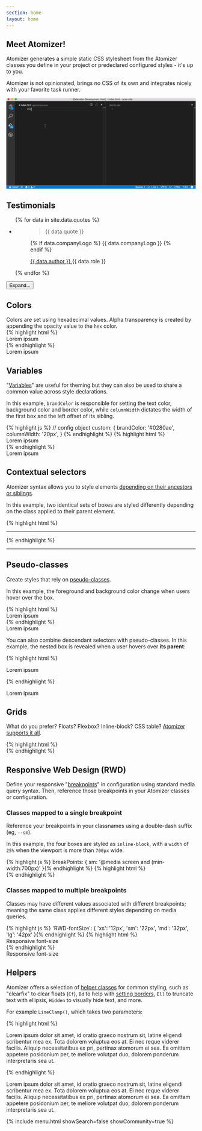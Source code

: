 ```yaml
---
section: home
layout: home
---
```


<div class="D(f)--lg Jc(sb) Gp(2rem)">
    <div>
        <h2 class="Fz(24px) My(0) Mt(2em)--lg Mb(1em)--lg">Meet Atomizer!</h2>
        <p>
            Atomizer generates a simple static CSS stylesheet from the Atomizer classes you define in your project or predeclared configured styles - it&#39;s up to you.
        </p>
        <p>Atomizer is not opinionated, brings no CSS of its own and integrates nicely with your favorite task runner.</p>
    </div>
    <img src="/images/atomic-demo.gif" class="Ar(174/83) W(70%)--md" alt="Atomizer demo">
</div>

<h2>Testimonials</h2>

<div id="testimonials" class="Pos(r)">
    <ul class="Ovx(s) Ai(s) D(f)--md List(n)! Pstart(0)! Gp(2rem) H(400px)--xs Ov(h)--xs expand_H(a)">
        {% for data in site.data.quotes %}
            <li class="Pos(r) Fxb(25%) Fxs(0) Mx(0px) Mb(20px) Mb(0px)--md P(1rem) Bdrs(5px) Bgc(boxColorLight)">
                <figure class="M(0px)">
                    <blockquote class="Bdstartw(0px) M(0px) P(0px) Fs(n)">
                        <p class="Mt(0px) Fz(16px)">{{ data.quote }}</p>
                    </blockquote>
                    <figcaption class="D(f) Ai(c) Gp(1rem)">
                        {% if data.companyLogo %}
                            {{ data.companyLogo }}
                        {% endif %}
                        <p class="M(0)">
                            <a href="{{ data.link }}" class="D(b) Fw(b) C(--color-text) Td(n):h" target="_blank">
                                {{ data.author }}
                                <u class="StretchedBox"></u>
                            </a>
                            {{ data.role }}
                        </p>
                    </figcaption>
                </figure>
            </li>
        {% endfor %}
    </ul>
    <div class="D(b) D(n)--sm Pos(a) B(0px) expand_B(-40px) Py(10px) Bxs(bd) W(100%) Mx(a) Ta(c) Bgi(--gradient-1)">
        <button id="toggleTestButton" class="Bgc(--color-blue-1) C(#fff) Bdrs(10px) Bd(n) Px(15px) Py(10px) Cur(p) Fz(14px)">Expand...</button>
    </div>
</div>

<h2 id="colors">Colors</h2>

<div class="Row">
    <div class="Fl(start) W(60%) Fl(n)--xs W(a)--xs">
        Colors are set using hexadecimal values. Alpha transparency is created by appending the opacity value to the <code>hex</code> color.
    </div>
    <div class="Fl(start) W(60%) Cl(b) Fl(n)--xs W(a)--xs">
{% highlight html %}
<div class="Bgc(#0280ae.5) C(#fff) P(20px)">
    Lorem ipsum
</div>
{% endhighlight %}
    </div>
    <div class="Fl(end) W(30%) My(1em) Fl(n)--xs W(a)--xs">
        <div class="Bgc(--color-blue-4) C(#fff) P(20px)">
            Lorem ipsum
        </div>
    </div>
</div>

<h2 id="variables">Variables</h2>

<div class="Row">
    <div class="Fl(start) W(60%) Fl(n)--xs W(a)--xs">
        <p>&quot;<a href="{% link guides/syntax.md %}#variable-values">Variables</a>&quot; are useful for theming but they can also be used to share a common value across style declarations.</p>
        <p>In this example, <code>brandColor</code> is responsible for setting the text color, background color and border color, while <code>columnWidth</code> dictates the width of the first box and the left offset of its sibling.</p>
    </div>
    <div class="Fl(start) W(60%) Cl(b) Fl(n)--xs W(a)--xs">
{% highlight js %}
// config object
custom: {
    brandColor: '#0280ae',
    columnWidth: '20px',
}
{% endhighlight %}
{% highlight html %}
<div class="Pos(a) Bgc(brandColor) W(columnWidth) H(90px)"></div>
<div class="C(brandColor) BdB Bdc(brandColor) Mstart(columnWidth) P(10px)">
     Lorem ipsum
</div>
{% endhighlight %}
    </div>
    <div class="Fl(end) W(30%) My(1em) Fl(n)--xs W(a)--xs">
        <div class="Pos(a) Bgc(--color-blue-1) W(columnWidth) H(90px)"></div>
        <div class="C(--color-blue-1) BdB Bdc(--color-blue-1) Mstart(columnWidth) P(10px)">
            Lorem ipsum
        </div>
    </div>
</div>

<h2 id="contextual-selectors">Contextual selectors</h2>

<div class="Row">
    <div class="Fl(start) W(60%) Fl(n)--xs W(a)--xs">
        <p>Atomizer syntax allows you to style elements <a href="{% link guides/syntax.md %}#combinator">depending on their ancestors or siblings</a>.</p>
        <p>In this example, two identical sets of boxes are styled differently depending on the class applied to their parent element.</p>
    </div>
    <div class="Fl(start) W(60%) Cl(b) Fl(n)--xs W(a)--xs">
{% highlight html %}
<div>
   <div class="foo_W(100%)"></div>
   <div class="foo_W(100%)"></div>
</div>
<hr>
<div class="foo">
   <div class="foo_W(100%)"></div>
   <div class="foo_W(100%)"></div>
</div>
{% endhighlight %}
    </div>
    <div class="Fl(end) W(30%) My(1em) Fl(n)--xs W(a)--xs">
        <div>
            <div class="Bgc(--color-blue-4) H(90px) IbBox W(50%) foo_W(100%)"></div><!--
         --><div class="Bgc(--color-blue-1) H(90px) IbBox W(50%) foo_W(100%)"></div>
        </div>
        <hr>
        <div class="foo">
            <div class="Bgc(--color-blue-4) H(90px) IbBox W(50%) foo_W(100%)"></div><!--
         --><div class="Bgc(--color-blue-1) H(90px) IbBox W(50%) foo_W(100%)"></div>
        </div>
    </div>
</div>

<h2 id="pseudo-classes">Pseudo-classes</h2>

<div class="Row">
    <div class="Fl(start) W(60%) Fl(n)--xs W(a)--xs">
        <p>Create styles that rely on <a href="{% link guides/syntax.md %}#pseudo-class">pseudo-classes</a>.</p>
        <p>In this example, the foreground and background color change when users hover over the box.</p>
    </div>
    <div class="Fl(start) W(60%) Cl(b) Fl(n)--xs W(a)--xs">
{% highlight html %}
<div class="Bgc(#0280ae):h C(#0280ae) C(#fff):h">
    Lorem ipsum
</div>
{% endhighlight %}
    </div>
    <div class="Fl(end) W(30%) My(1em) Fl(n)--xs W(a)--xs">
        <div class="Bd Bgc(--color-blue-1):h C(--color-blue-1) C(#fff):h P(20px)">
            Lorem ipsum
        </div>
    </div>
    <p class="Cl(b) W(60%) Fl(n)--xs W(a)--xs">You can also combine descendant selectors with pseudo-classes. In this example, the nested box is revealed when a user hovers over <strong>its parent</strong>:</p>
        <div class="Fl(start) W(60%) Cl(b) Fl(n)--xs W(a)--xs">
{% highlight html %}
<div class="foo">
    <p class="Op(0) foo:h>Op(1)">Lorem ipsum</p>
</div>
{% endhighlight %}
        </div>
        <div class="Fl(end) W(30%) My(1em) Fl(n)--xs W(a)--xs">
            <div class="foo Bd C(--color-blue-1) Ta(c)">
                <p class="Op(0) foo:h>Op(1)">Lorem ipsum</p>
            </div>
        </div>
</div>

<h2 id="grids">Grids</h2>

<div class="Row">
    <div class="Fl(start) W(60%) Fl(n)--xs W(a)--xs">
        <p>What do you prefer? Floats? Flexbox? Inline-block? CSS table? <a href="{% link tutorials/layout.md %}#layouts">Atomizer supports it all</a>.</p>
    </div>
    <div class="Fl(start) W(60%) Cl(b) Fl(n)--xs W(a)--xs">
{% highlight html %}
<!-- floats -->
<div class="Row">
    <div class="Fl(start) W(1/2)"></div>
    <div class="Fl(start) W(1/2)"></div>
</div>
<!-- table -->
<div class="D(tb) W(100%)" role="presentation">
    <div class="D(tbc)"></div>
    <div class="D(tbc)"></div>
</div>
<!-- flexbox -->
<div class="D(f)">
    <div class="Flxg(1)"></div>
    <div class="Flxg(1)"></div>
</div>
<!-- grids -->
<div class="D(g) Gtc(twoColEvenGrid)">
    <div></div>
    <div></div>
</div>
{% endhighlight %}
    </div>
    <div class="Fl(end) W(30%) My(1em) Fl(n)--xs W(a)--xs">
        <div class="Row">
            <div class="Fl(start) W(1/2) Bgc(--color-blue-4) H(90px)"></div>
            <div class="Fl(start) W(1/2) Bgc(--color-blue-1) H(90px)"></div>
        </div>
        <div class="D(tb) W(100%)" role="presentation">
            <div class="D(tbc) Bgc(--color-blue-1) H(90px)"></div>
            <div class="D(tbc) Bgc(--color-blue-4) H(90px)"></div>
        </div>
        <div class="D(f)">
            <div class="Flxg(1) Bgc(--color-blue-4) H(90px)"></div>
            <div class="Flxg(1) Bgc(--color-blue-1) H(90px)"></div>
        </div>
        <div class="D(g) Gtc(twoColEvenGrid)">
            <div class="Bgc(--color-blue-1) H(90px)"></div>
            <div class="Bgc(--color-blue-4) H(90px)"></div>
        </div>
    </div>
</div>

<h2 id="responsive-web-design-rwd-">Responsive Web Design (RWD)</h2>

<div class="Row">
    <div class="Fl(start) W(60%) Fl(n)--xs W(a)--xs">
        <p>Define your responsive &quot;<a href="{% link breakpoints.md %}">breakpoints</a>&quot; in configuration using standard media query syntax. Then, reference those breakpoints in your Atomizer classes or configuration.</p>
        <h3>Classes mapped to a single breakpoint</h3>
        <p>Reference your breakpoints in your classnames using a double-dash suffix (eg, <code>--sm</code>).</p>
        <p>In this example, the four boxes are styled as <code>inline-block</code>, with a <code>width</code> of <code>25%</code> when the viewport is more than <code>700px</code> wide.</p>
    </div>
    <div class="Fl(start) W(60%) Cl(b) Fl(n)--xs W(a)--xs">
{% highlight js %}
breakPoints: {
    sm: '@media screen and (min-width:700px)'
}{% endhighlight %}
{% highlight html %}
<div class="D(ib)--sm W(25%)--sm"></div>
<div class="D(ib)--sm W(25%)--sm"></div>
<div class="D(ib)--sm W(25%)--sm"></div>
<div class="D(ib)--sm W(25%)--sm"></div>
{% endhighlight %}
    </div>
    <div class="Fl(end) W(30%) My(1em) Fl(n)--xs W(a)--xs">
        <div class="Bgc(--color-blue-4) H(90px) D(ib)--sm W(25%)--sm"></div><div class="Bgc(--color-blue-1) H(90px) D(ib)--sm W(25%)--sm"></div><div class="Bgc(--color-blue-4) H(90px) D(ib)--sm W(25%)--sm"></div><div class="Bgc(--color-blue-1) H(90px) D(ib)--sm W(25%)--sm"></div>
    </div>
</div>

<div class="Row">
    <div class="Fl(start) W(60%) Fl(n)--xs W(a)--xs">
        <h3>Classes mapped to multiple breakpoints</h3>
        <p>Classes may have different values associated with different breakpoints; meaning the same class applies different styles depending on media queries.</p>
    </div>
    <div class="Fl(start) W(60%) Cl(b) Fl(n)--xs W(a)--xs">
{% highlight js %}
'RWD-fontSize': {
    'xs': '12px',
    'sm': '22px',
    'md': '32px',
    'lg': '42px'
}{% endhighlight %}
{% highlight html %}
<div class="Fz(RWD-fontSize)">Responsive font-size</div>
{% endhighlight %}
    </div>
    <div class="Fl(end) W(30%) My(1em) Fl(n)--xs W(a)--xs">
        <div class="Fz(RWD-fontSize)">Responsive font-size</div>
    </div>
</div>

<h2 id="helpers">Helpers</h2>

<div class="Row">
    <div class="Fl(start) W(60%) Fl(n)--xs W(a)--xs">
        <p>Atomizer offers a selection of <a href="{% link guides/helper-classes.md %}">helper classes</a> for common styling, such as &quot;clearfix&quot; to clear floats (<code>Cf</code>), <code>Bd</code> to help with <a href="{% link guides/helper-classes.md %}#bd-borders">setting borders</a>, <code>Ell</code> to truncate text with ellipsis, <code>Hidden</code> to visually hide text, and more.</p>
        <p>For example <code>LineClamp()</code>, which takes two parameters:</p>
    </div>
    <div class="Fl(start) W(60%) Cl(b) Fl(n)--xs W(a)--xs">
{% highlight html %}
<p class="Fz(12px) Lh(1.5) LineClamp(3,54px)">
    Lorem ipsum dolor sit amet, id oratio graeco nostrum sit, latine eligendi scribentur mea ex. Tota dolorem voluptua eos at. Ei nec reque viderer facilis. Aliquip necessitatibus ex pri, pertinax atomorum ei sea. Ea omittam appetere posidonium per, te meliore volutpat duo, dolorem ponderum interpretaris sea ut.
</p>
{% endhighlight %}
    </div>
    <div class="Fl(end) W(30%) My(1em) Fl(n)--xs W(a)--xs">
        <p class="Fz(12px) Lh(1.5) LineClamp(3,54px)">Lorem ipsum dolor sit amet, id oratio graeco nostrum sit, latine eligendi scribentur mea ex. Tota dolorem voluptua eos at. Ei nec reque viderer facilis. Aliquip necessitatibus ex pri, pertinax atomorum ei sea. Ea omittam appetere posidonium per, te meliore volutpat duo, dolorem ponderum interpretaris sea ut.</p>
    </div>
</div>

<div class="D(f)--md Ac(sb) Mt(1rem)--sm Mb(2rem)--sm">
    {% include menu.html showSearch=false showCommunity=true %}
</div>
